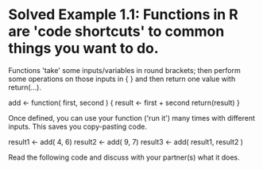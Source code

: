 # Solved Example 1.1: Functions in R are 'code shortcuts' to common things you want to do.

Functions 'take' some inputs/variables in round brackets; then perform some operations on those inputs in { } and then return one value with return(...).

add <- function( first, second ) {
  result <- first + second
  return(result)
}

Once defined, you can use your function ('run it') many times with different inputs. This saves you copy-pasting code.

result1 <- add( 4, 6)
result2 <- add( 9, 7)
result3 <- add( result1, result2 )

Read the following code and discuss with your partner(s) what it does. 
